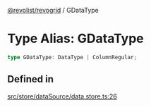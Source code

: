 [@revolist/revogrid](README.md) / GDataType

# Type Alias: GDataType

```ts
type GDataType: DataType | ColumnRegular;
```

## Defined in

[src/store/dataSource/data.store.ts:26](https://github.com/revolist/revogrid/blob/e4a447d6483665fe275065ba5ef60722f4635503/src/store/dataSource/data.store.ts#L26)

